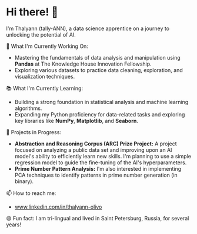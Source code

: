 # Hi there! 👋 
I'm Thalyann (tally-ANN), a data science apprentice on a journey to unlocking the potential of AI.

🌱 What I'm Currently Working On:
- Mastering the fundamentals of data analysis and manipulation using **Pandas** at The Knowledge House Innovation Fellowship.
- Exploring various datasets to practice data cleaning, exploration, and visualization techniques.

📚 What I'm Currently Learning:
- Building a strong foundation in statistical analysis and machine learning algorithms.
- Expanding my Python proficiency for data-related tasks and exploring key libraries like **NumPy**, **Matplotlib**, and **Seaborn**.

🚀 Projects in Progress:
- **Abstraction and Reasoning Corpus (ARC) Prize Project:** A project focused on analyzing a public data set and improving upon an AI model's ability to efficiently learn new skills. I'm planning to use a simple regression model to guide the fine-tuning of the AI's hyperparameters.
- **Prime Number Pattern Analysis:** I'm also interested in implementing PCA techniques to identify patterns in prime number generation (in binary).

📫 How to reach me:
- www.linkedin.com/in/thalyann-olivo

😄 Fun fact: I am tri-lingual and lived in Saint Petersburg, Russia, for several years!
<!--
**tali0n-git/tali0n-git** is a ✨ _special_ ✨ repository because its `README.md` (this file) appears on your GitHub profile.

Here are some ideas to get you started:

- 🔭 I’m currently working on ...
- 🌱 I’m currently learning ...
- 👯 I’m looking to collaborate on ...
- 🤔 I’m looking for help with ...
- 💬 Ask me about ...
- 📫 How to reach me: ...
- 😄 Pronouns: ...
- ⚡ Fun fact: ...
-->
